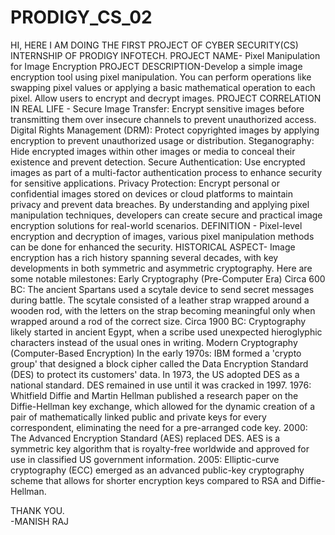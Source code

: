 # PRODIGY_CS_02
HI,
HERE I AM DOING THE FIRST PROJECT OF CYBER SECURITY(CS) INTERNSHIP OF PRODIGY INFOTECH.
PROJECT NAME- Pixel Manipulation for Image Encryption
PROJECT DESCRIPTION-Develop a simple image encryption tool using pixel manipulation. You can perform operations like swapping pixel values or applying a basic mathematical operation to each pixel. Allow users to encrypt and decrypt images.
PROJECT CORRELATION IN REAL LIFE - Secure Image Transfer: Encrypt sensitive images before transmitting them over insecure channels to prevent unauthorized access.
Digital Rights Management (DRM): Protect copyrighted images by applying encryption to prevent unauthorized usage or distribution.
Steganography: Hide encrypted images within other images or media to conceal their existence and prevent detection.
Secure Authentication: Use encrypted images as part of a multi-factor authentication process to enhance security for sensitive applications.
Privacy Protection: Encrypt personal or confidential images stored on devices or cloud platforms to maintain privacy and prevent data breaches.
By understanding and applying pixel manipulation techniques, developers can create secure and practical image encryption solutions for real-world scenarios.
DEFINITION - Pixel-level encryption and decryption of images, various pixel manipulation methods can be done for enhanced the security.
HISTORICAL ASPECT- Image encryption has a rich history spanning several decades, with key developments in both symmetric and asymmetric cryptography. Here are some notable milestones:
Early Cryptography (Pre-Computer Era)
Circa 600 BC: The ancient Spartans used a scytale device to send secret messages during battle. The scytale consisted of a leather strap wrapped around a wooden rod, with the letters on the strap becoming meaningful only when wrapped around a rod of the correct size.
Circa 1900 BC: Cryptography likely started in ancient Egypt, when a scribe used unexpected hieroglyphic characters instead of the usual ones in writing.
Modern Cryptography (Computer-Based Encryption)
In the early 1970s: IBM formed a 'crypto group' that designed a block cipher called the Data Encryption Standard (DES) to protect its customers' data. In 1973, the US adopted DES as a national standard. DES remained in use until it was cracked in 1997.
1976: Whitfield Diffie and Martin Hellman published a research paper on the Diffie-Hellman key exchange, which allowed for the dynamic creation of a pair of mathematically linked public and private keys for every correspondent, eliminating the need for a pre-arranged code key.
2000: The Advanced Encryption Standard (AES) replaced DES. AES is a symmetric key algorithm that is royalty-free worldwide and approved for use in classified US government information.
2005: Elliptic-curve cryptography (ECC) emerged as an advanced public-key cryptography scheme that allows for shorter encryption keys compared to RSA and Diffie-Hellman.


THANK YOU.        
                                                                        -MANISH RAJ
                                                                                                                      
